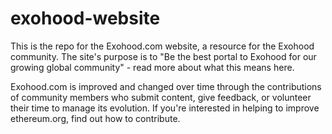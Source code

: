 # exohood-website
This is the repo for the Exohood.com website, a resource for the Exohood community. The site's purpose is to "Be the best portal to Exohood for our growing global community" - read more about what this means here.

Exohood.com is improved and changed over time through the contributions of community members who submit content, give feedback, or volunteer their time to manage its evolution. If you're interested in helping to improve ethereum.org, find out how to contribute.
